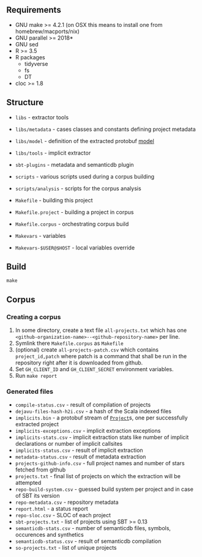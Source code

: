 ## Requirements

- GNU make >= 4.2.1 (on OSX this means to install one from homebrew/macports/nix)
- GNU parallel >= 2018*
- GNU sed
- R >= 3.5
- R packages
  - tidyverse
  - fs
  - DT
- cloc >= 1.8

## Structure

- `libs` - extractor tools
- `libs/metadata` - cases classes and constants defining project metadata
- `libs/model` - definition of the extracted protobuf [model](https://github.com/PRL-PRG/scala-implicits-analysis/blob/master/libs/model/src/main/protobuf/model.proto)
- `libs/tools` - implicit extractor
- `sbt-plugins` - metadata and semanticdb plugin
- `scripts` - various scripts used during a corpus building
- `scripts/analysis` - scripts for the corpus analysis

- `Makefile` - building this project
- `Makefile.project` - building a project in corpus
- `Makefile.corpus` - orchestrating corpus build
- `Makevars` - variables
- `Makevars-$USER@$HOST` - local variables override

## Build

```
make
```

## Corpus

### Creating a corpus

1. In some directory, create a text file `all-projects.txt` which has one `<github-organization-name>--<github-repository-name>` per line.
2. Symlink there `Makefile.corpus` as `Makefile`
3. (optional) create `all-projects-patch.csv` which contains `project_id,patch` where patch is a command that shall be run in the repository right after it is downloaded from github.
4. Set `GH_CLIENT_ID` and `GH_CLIENT_SECRET` environment variables.
5. Run `make report`

### Generated files

- `compile-status.csv` - result of compilation of projects
- `dejavu-files-hash-h2i.csv` - a hash of the Scala indexed files
- `implicits.bin` - a protobuf stream of
  [`Project`](https://github.com/PRL-PRG/scala-implicits-analysis/blob/master/libs/model/src/main/protobuf/model.proto)s,
  one per successfully extracted project
- `implicits-exceptions.csv` - implicit extraction exceptions
- `implicits-stats.csv` - implicit extraction stats like number of implicit declarations or number of  implicit callsites
- `implicits-status.csv` - result of implicit extraction
- `metadata-status.csv`  - result of metadata extraction
- `projects-github-info.csv` - full project names and number of stars fetched from github
- `projects.txt` - final list of projects on which the extraction will be attempted
- `repo-build-system.csv` - guessed build system per project and in case of SBT its version
- `repo-metadata.csv` - repository metadata
- `report.html` - a status report
- `repo-sloc.csv` - SLOC of each project
- `sbt-projects.txt` - list of projects using SBT >= 0.13
- `semanticdb-stats.csv` - number of semanticdb files, symbols, occurences and synthetics
- `semanticdb-status.csv` - result of semanticdb compilation
- `so-projects.txt` - list of unique projects

